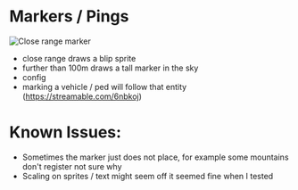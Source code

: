 # Markers / Pings


![Close range marker](https://media.discordapp.net/attachments/933456884965449832/937788149780873316/unknown.png)
- close range draws a blip sprite
- further than 100m draws a tall marker in the sky
- config
- marking a vehicle / ped will follow that entity (https://streamable.com/6nbkoj)


# Known Issues:
- Sometimes the marker just does not place, for example some mountains don't register not sure why
- Scaling on sprites / text might seem off it seemed fine when I tested
